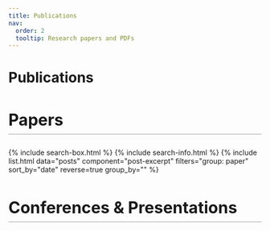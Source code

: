 ```yaml
---
title: Publications
nav:
  order: 2
  tooltip: Research papers and PDFs
---
```


# Publications

<div style="margin-top: 3rem;">
  <h2 style="font-size: 2rem; border-bottom: 2px solid #ccc; padding-bottom: 0.5rem;">Papers</h2>
  <p>
    <!-- Add your paper titles, links, or summaries here -->
{% include search-box.html %}
{% include search-info.html %}
{% include list.html data="posts" component="post-excerpt" filters="group: paper" sort_by="date" reverse=true group_by="" %}

    
  </p>
</div>

<div style="margin-top: 3rem;">
  <h2 style="font-size: 2rem; border-bottom: 2px solid #ccc; padding-bottom: 0.5rem;">Conferences & Presentations</h2>
  <p>
    <!-- Add your conference presentations, posters, or abstracts here -->
    
  </p>
</div>
